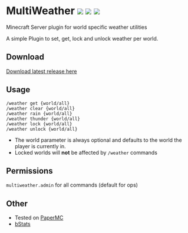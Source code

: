 MultiWeather ![](https://tokei.rs/b1/github/Maddin-M/MultiWeather?category=code) ![](https://img.shields.io/bstats/servers/11077) ![](https://img.shields.io/spiget/downloads/91452)
=================

Minecraft Server plugin for world specific weather utilities

A simple Plugin to set, get, lock and unlock weather per world.

Download
---

[Download latest release here](https://www.spigotmc.org/resources/multiweather.91452/)

Usage
---

`/weather get {world/all}`  
`/weather clear {world/all}`  
`/weather rain {world/all}`  
`/weather thunder {world/all}`  
`/weather lock {world/all}`  
`/weather unlock {world/all}`

- The world parameter is always optional and defaults to the world the player is currently in.
- Locked worlds will **not** be affected by `/weather` commands

Permissions
---

`multiweather.admin` for all commands (default for ops)

Other
---

- Tested on [PaperMC](https://papermc.io/downloads)
- [bStats](https://bstats.org/plugin/bukkit/MultiWeather/11077)